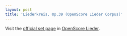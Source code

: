 ```yaml
---
layout: post
title: 'Liederkreis, Op.39 (OpenScore Lieder Corpus)'
---
```


Visit the [official set page] in [OpenScore Lieder].

[official set page]: https://musescore.com/openscore-lieder-corpus/sets/5003125
[OpenScore Lieder]: https://musescore.com/openscore-lieder-corpus

